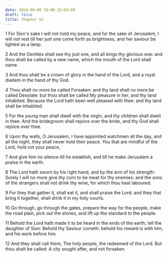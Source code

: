 ```yaml
---
date: 2024-09-06 20:00:32+02:00
draft: false
title: Chapter 62
---
```




1 For Sion's sake I will not hold my peace, and for the sake of Jerusalem, I will not rest till her just one come forth as brightness, and her saviour be lighted as a lamp.

2 And the Gentiles shall see thy just one, and all kings thy glorious one: and thou shalt be called by a new name, which the mouth of the Lord shall name.

3 And thou shalt be a crown of glory in the hand of the Lord, and a royal diadem in the hand of thy God.

4 Thou shalt no more be called Forsaken: and thy land shall no more be called Desolate: but thou shalt be called My pleasure in her, and thy land inhabited. Because the Lord hath been well pleased with thee: and thy land shall be inhabited.

5 For the young man shall dwell with the virgin, and thy children shall dwell in thee. And the bridegroom shall rejoice over the bride, and thy God shall rejoice over thee.

6 Upon thy walls, O Jerusalem, I have appointed watchmen all the day, and all the night, they shall never hold their peace. You that are mindful of the Lord, hold not your peace,

7 And give him no silence till he establish, and till he make Jerusalem a praise in the earth.

8 The Lord hath sworn by his right hand, and by the arm of his strength: Surely I will no more give thy corn to be meat for thy enemies: and the sons of the strangers shall not drink thy wine, for which thou hast laboured.

9 For they that gather it, shall eat it, and shall praise the Lord: and they that bring it together, shall drink it in my holy courts.

10 Go through, go through the gates, prepare the way for the people, make the road plain, pick out the stones, and lift up the standard to the people.

11 Behold the Lord hath made it to be heard in the ends of the earth, tell the daughter of Sion: Behold thy Saviour cometh: behold his reward is with him, and his work before him.

12 And they shall call them, The holy people, the redeemed of the Lord. But thou shalt be called: A city sought after, and not forsaken.

